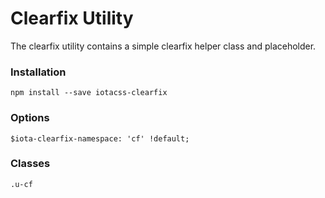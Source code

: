 # Clearfix Utility #

The clearfix utility contains a simple clearfix helper class and placeholder.


### Installation ###

```
npm install --save iotacss-clearfix
```


### Options ###

```
$iota-clearfix-namespace: 'cf' !default;
```


### Classes ###

```
.u-cf
```
